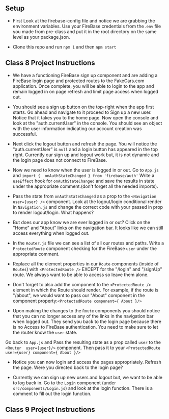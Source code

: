 ## Setup

- First Look at the firebase-config file and notice we are grabbing the environment variables. Use your FireBase credentials from the .`env` file you made from pre-class and put it in the root directory on the same level as your package.json.

- Clone this repo and run `npm i` and then `npm start`

## Class 8 Project Instructions 

- We have a functioning FireBase sign up component and are adding a FireBase login page and protected routes to the FakeCars.com application. Once complete, you will be able to login to the app and remain logged in on page refresh and limit page access when logged out.

- You should see a sign up button on the top-right when the app first starts. Go ahead and navigate to it proceed to Sign up a new user. Notice that it takes you to the home page. Now open the console and look at the "auth.currentUser" in the console. You should see an object with the user information indicating our account creation was successful.  

- Next click the logout button and refresh the page. You will notice the "auth.currentUser" is `null` and a login button has appeared in the top right. Currently our sign up and logout work but, it is not dynamic and the login page does not connect to FireBase.  

- Now we need to know when the user is logged in or out. Go to `App.js` and `import {  onAuthStateChanged } from 'firebase/auth'` Write a `useEffect` hook for `onAuthStateChanged` and save the results in state under the appropriate comment.(don't forget all the needed imports). 

- Pass the state from `onAuthStateChanged` as a prop to the `<Navigation  user={user} />` component. Look at the logout/login conditional render in `Navigation.js` and change the correct code with your passed in prop to render logout/login. What happens?

- But does our app know we are ever logged in or out? Click on the "Home" and "About" links on the navigation bar. It looks like we can still access everything when logged out. 

- In the `Router.js` file we can see a list of all our routes and paths. Write a `ProtectedRoute` component checking for the FireBase `user` under the appropriate comment.

- Replace all the element properties in our `Route` components (inside of `Routes`) with `<ProtectedRoute />` EXCEPT for the "/login" and "/signUp" route. We always want to be able to access so leave them alone.


- Don't forget to also add the component to the `<ProtectedRoute />` element in which the Route should render. For example, if the route is "/about", we would want to pass our "About" component in the component property:`<ProtectedRoute component={ About }/>`


- Upon making the changes to the `Route` components you should notice that you can no longer access any of the links in the navigation bar when logged out. They send you back to the login page because there is no Access to FireBase authentication. You need to make sure to let the router know the `user` state.

Go back to `App.js` and Pass the resulting state as a prop called `user` to the `<Router  user={user}/>` component. Then pass it to your `<ProtectedRoute user={user} component={ About }/>`

- Notice you can now login and access the pages appropriately.  Refresh the page. Were you directed back to the login page?

- Currently we can sign up new users and logout but, we want to be able to log back in. Go to the `Login` component (under `src/components/Login.js`) and look at the login function. There is a comment to fill out the login function.


## Class 9 Project Instructions 

